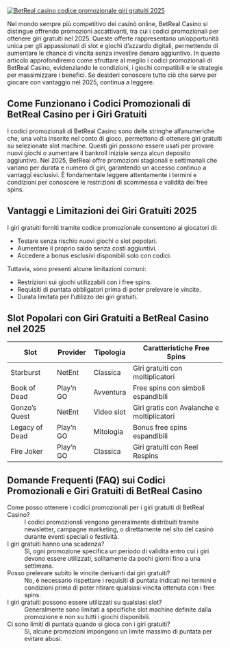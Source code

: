 [![BetReal casino codice promozionale giri gratuiti 2025](https://123-caf.pages.dev/gitsignup.png)](https://vrmoo.ru/Bt82HjjY)

<p>Nel mondo sempre più competitivo dei casinò online, BetReal Casino si distingue offrendo promozioni accattivanti, tra cui i codici promozionali per ottenere giri gratuiti nel 2025. Queste offerte rappresentano un’opportunità unica per gli appassionati di slot e giochi d’azzardo digitali, permettendo di aumentare le chance di vincita senza investire denaro aggiuntivo. In questo articolo approfondiremo come sfruttare al meglio i codici promozionali di BetReal Casino, evidenziando le condizioni, i giochi compatibili e le strategie per massimizzare i benefici. Se desideri conoscere tutto ciò che serve per giocare con vantaggio nel 2025, continua a leggere.</p>  <h2>Come Funzionano i Codici Promozionali di BetReal Casino per i Giri Gratuiti</h2> <p>I codici promozionali di BetReal Casino sono delle stringhe alfanumeriche che, una volta inserite nel conto di gioco, permettono di ottenere giri gratuiti su selezionate slot machine. Questi giri possono essere usati per provare nuovi giochi o aumentare il bankroll iniziale senza alcun deposito aggiuntivo. Nel 2025, BetReal offre promozioni stagionali e settimanali che variano per durata e numero di giri, garantendo un accesso continuo a vantaggi esclusivi. È fondamentale leggere attentamente i termini e condizioni per conoscere le restrizioni di scommessa e validità dei free spins.</p>  <h2>Vantaggi e Limitazioni dei Giri Gratuiti 2025</h2> <p>I giri gratuiti forniti tramite codice promozionale consentono ai giocatori di:</p> <ul>   <li>Testare senza rischio nuovi giochi o slot popolari.</li>   <li>Aumentare il proprio saldo senza costi aggiuntivi.</li>   <li>Accedere a bonus esclusivi disponibili solo con codici.</li> </ul> <p>Tuttavia, sono presenti alcune limitazioni comuni:</p> <ul>   <li>Restrizioni sui giochi utilizzabili con i free spins.</li>   <li>Requisiti di puntata obbligatori prima di poter prelevare le vincite.</li>   <li>Durata limitata per l’utilizzo dei giri gratuiti.</li> </ul>  <h2>Slot Popolari con Giri Gratuiti a BetReal Casino nel 2025</h2> <table>   <thead>     <tr>       <th>Slot</th>       <th>Provider</th>       <th>Tipologia</th>       <th>Caratteristiche Free Spins</th>     </tr>   </thead>   <tbody>     <tr>       <td>Starburst</td>       <td>NetEnt</td>       <td>Classica</td>       <td>Giri gratuiti con moltiplicatori</td>     </tr>     <tr>       <td>Book of Dead</td>       <td>Play’n GO</td>       <td>Avventura</td>       <td>Free spins con simboli espandibili</td>     </tr>     <tr>       <td>Gonzo’s Quest</td>       <td>NetEnt</td>       <td>Video slot</td>       <td>Giri gratis con Avalanche e moltiplicatori</td>     </tr>     <tr>       <td>Legacy of Dead</td>       <td>Play’n GO</td>       <td>Mitologia</td>       <td>Bonus free spins espandibili</td>     </tr>     <tr>       <td>Fire Joker</td>       <td>Play’n GO</td>       <td>Classica</td>       <td>Giri gratuiti con Reel Respins</td>     </tr>   </tbody> </table>  <h2>Domande Frequenti (FAQ) sui Codici Promozionali e Giri Gratuiti di BetReal Casino</h2> <dl>   <dt>Come posso ottenere i codici promozionali per i giri gratuiti di BetReal Casino?</dt>   <dd>I codici promozionali vengono generalmente distribuiti tramite newsletter, campagne marketing, o direttamente nel sito del casinò durante eventi speciali o festività.</dd>    <dt>I giri gratuiti hanno una scadenza?</dt>   <dd>Sì, ogni promozione specifica un periodo di validità entro cui i giri devono essere utilizzati, solitamente da pochi giorni fino a una settimana.</dd>    <dt>Posso prelevare subito le vincite derivanti dai giri gratuiti?</dt>   <dd>No, è necessario rispettare i requisiti di puntata indicati nei termini e condizioni prima di poter ritirare qualsiasi vincita ottenuta con i free spins.</dd>    <dt>I giri gratuiti possono essere utilizzati su qualsiasi slot?</dt>   <dd>Generalmente sono limitati a specifiche slot machine definite dalla promozione e non su tutti i giochi disponibili.</dd>    <dt>Ci sono limiti di puntata quando si gioca con i giri gratuiti?</dt>   <dd>Sì, alcune promozioni impongono un limite massimo di puntata per evitare abusi.</dd> </dl>